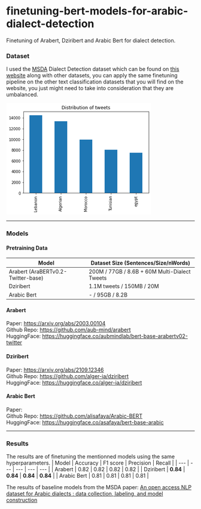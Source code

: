 # finetuning-bert-models-for-arabic-dialect-detection
Finetuning of Arabert, Dziribert and Arabic Bert for dialect detection.

### Dataset
I used the [MSDA](https://msda.um6p.ma/home) Dialect Detection dataset which can be found on [this website](https://msda.um6p.ma/msda_datasets) along with other datasets, you can apply the same finetuning pipeline on the other text classification datasets that you will find on the website, you just might need to take into consideration that they are umbalanced.

![](tweet_dist.png)

---

### Models
#### Pretraining Data

| Model | Dataset Size (Sentences/Size/nWords) |
| --- | --- | 
| Arabert (AraBERTv0.2-Twitter-base) | 200M / 77GB / 8.6B + 60M Multi-Dialect Tweets |
| Dziribert | 1.1M tweets / 150MB / 20M |
| Arabic Bert | - / 95GB / 8.2B |

#### Arabert
Paper: https://arxiv.org/abs/2003.00104   
Github Repo: https://github.com/aub-mind/arabert   
HuggingFace: https://huggingface.co/aubmindlab/bert-base-arabertv02-twitter   

#### Dziribert
Paper: https://arxiv.org/abs/2109.12346   
Github Repo: https://github.com/alger-ia/dziribert   
HuggingFace: https://huggingface.co/alger-ia/dziribert   

#### Arabic Bert
Paper:   
Github Repo: https://github.com/alisafaya/Arabic-BERT   
HuggingFace: https://huggingface.co/asafaya/bert-base-arabic   

---
### Results
The results are of finetuning the mentionned models using the same hyperparameters.
| Model | Accuracy | F1 score | Precision | Recall |
| --- | --- | --- | --- | --- |
| Arabert | 0.82 | 0.82 | 0.82 | 0.82 |
| Dziribert | **0.84** | **0.84** | **0.84** | **0.84** |
| Arabic Bert | 0.81 | 0.81 | 0.81 | 0.81 |

The results of baseline models from the MSDA paper: [An open access NLP dataset for Arabic dialects :
data collection, labeling, and model construction](https://arxiv.org/abs/2102.11000)

